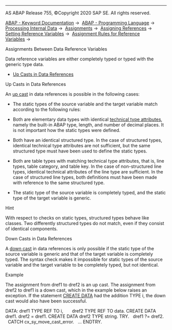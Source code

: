   

* * *

AS ABAP Release 755, ©Copyright 2020 SAP SE. All rights reserved.

[ABAP - Keyword Documentation](javascript:call_link\('abenabap.htm'\)) →  [ABAP - Programming Language](javascript:call_link\('abenabap_reference.htm'\)) →  [Processing Internal Data](javascript:call_link\('abenabap_data_working.htm'\)) →  [Assignments](javascript:call_link\('abenvalue_assignments.htm'\)) →  [Assigning References](javascript:call_link\('abenreference_assignments.htm'\)) →  [Setting Reference Variables](javascript:call_link\('abenset_references.htm'\)) →  [Assignment Rules for Reference Variables](javascript:call_link\('abenconversion_references.htm'\)) → 

Assignments Between Data Reference Variables

Data reference variables are either completely typed or typed with the generic type data.

-   [Up Casts in Data References](#abenconversion-references-data-1--------down-casts-in-data-references---@ITOC@@ABENCONVERSION_REFERENCES_DATA_2)

Up Casts in Data References

An [up cast](javascript:call_link\('abenup_cast_glosry.htm'\) "Glossary Entry") in data references is possible in the following cases:

-   The static types of the source variable and the target variable match according to the following rules:

-   Both are elementary data types with identical [technical type attributes](javascript:call_link\('abentechnical_type_attr_glosry.htm'\) "Glossary Entry"), namely the built-in ABAP type, length, and number of decimal places. It is not important how the static types were defined.

-   Both have an identical structured type. In the case of structured types, identical technical type attributes are not sufficient, but the same structured type must have been used to define the static types.

-   Both are table types with matching technical type attributes, that is, line types, table category, and table key. In the case of non-structured line types, identical technical attributes of the line type are sufficient. In the case of structured line types, both definitions must have been made with reference to the same structured type.

-   The static type of the source variable is completely typed, and the static type of the target variable is generic.

Hint

With respect to checks on static types, structured types behave like classes. Two differently structured types do not match, even if they consist of identical components.

Down Casts in Data References

A [down cast](javascript:call_link\('abendown_cast_glosry.htm'\) "Glossary Entry") in data references is only possible if the static type of the source variable is generic and that of the target variable is completely typed. The syntax check makes it impossible for static types of the source variable and the target variable to be completely typed, but not identical.

Example

The assignment from dref1 to dref2 is an up cast. The assignment from dref2 to dref1 is a down cast, which in the example below raises an exception. If the statement [CREATE DATA](javascript:call_link\('abapcreate_data.htm'\)) had the addition TYPE i, the down cast would also have been successful.

DATA: dref1 TYPE REF TO i,
      dref2 TYPE REF TO data.
CREATE DATA dref1.
dref2 = dref1.
CREATE DATA dref2 TYPE string.
TRY.
  dref1 ?= dref2.
  CATCH cx\_sy\_move\_cast\_error.
  ...
ENDTRY.